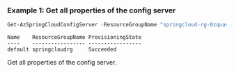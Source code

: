 ### Example 1: Get all properties of the config server 
```powershell
Get-AzSpringCloudConfigServer -ResourceGroupName "springcloud-rg-0zquav" -Name "spring-f7lz2n"
```

```output
Name    ResourceGroupName ProvisioningState
----    ----------------- -----------------
default springcloudrg     Succeeded
```

Get all properties of the config server.